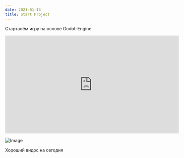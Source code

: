 ```yaml
---
date: 2021-01-13
title: Start Project
---
```

Стартанём игру на основе Godot-Engine <br />


<iframe width="560" height="315" src="https://www.youtube.com/embed/UuMX8Kf3Wyw" frameborder="0" allow="accelerometer; autoplay; clipboard-write; encrypted-media; gyroscope; picture-in-picture" allowfullscreen></iframe>

![Image](https://icons.iconarchive.com/icons/papirus-team/papirus-apps/32/godot-icon.png)

Хороший видос на сегодня <br />
